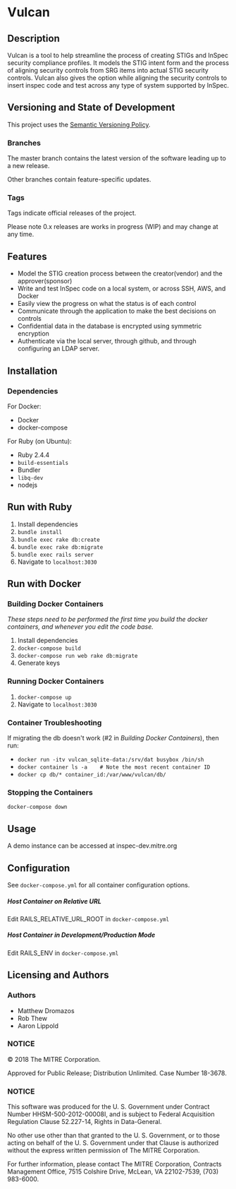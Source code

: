 # Vulcan

## Description

Vulcan is a tool to help streamline the process of creating STIGs and InSpec security compliance profiles. It models the STIG intent form and
the process of aligning security controls from SRG items into actual STIG security controls.  Vulcan also gives the option while aligning the security controls to
insert inspec code and test across any type of system supported by InSpec.  

## Versioning and State of Development
This project uses the [Semantic Versioning Policy](https://semver.org/). 

### Branches
The master branch contains the latest version of the software leading up to a new release. 

Other branches contain feature-specific updates. 

### Tags
Tags indicate official releases of the project.

Please note 0.x releases are works in progress (WIP) and may change at any time.   

## Features

* Model the STIG creation process between the creator(vendor) and the approver(sponsor)
* Write and test InSpec code on a local system, or across SSH, AWS, and Docker
* Easily view the progress on what the status is of each control
* Communicate through the application to make the best decisions on controls
* Confidential data in the database is encrypted using symmetric encryption
* Authenticate via the local server, through github, and through configuring an LDAP server.

## Installation

### Dependencies

For Docker:
  * Docker
  * docker-compose

For Ruby (on Ubuntu):
  * Ruby 2.4.4
  * `build-essentials`
  * Bundler
  * `libq-dev`
  * nodejs

## Run with Ruby

  1. Install dependencies
  2. `bundle install`
  3. `bundle exec rake db:create`
  4. `bundle exec rake db:migrate`
  5. `bundle exec rails server`
  6. Navigate to `localhost:3030`

## Run with Docker

### Building Docker Containers

_These steps need to be performed the first time you build the docker containers,
and whenever you edit the code base._

  1. Install dependencies
  2. `docker-compose build`
  3. `docker-compose run web rake db:migrate`
  4. Generate keys

### Running Docker Containers

  1. `docker-compose up`
  2. Navigate to `localhost:3030`

### Container Troubleshooting

If migrating the db doesn't work (#2 in _Building Docker Containers_), then run:
  * `docker run -itv vulcan_sqlite-data:/srv/dat busybox /bin/sh`
  * `docker container ls -a    # Note the most recent container ID`
  * `docker cp db/* container_id:/var/www/vulcan/db/`

### Stopping the Containers

`docker-compose down`

## Usage

A demo instance can be accessed at inspec-dev.mitre.org

## Configuration

See `docker-compose.yml` for all container configuration options.

##### Host Container on Relative URL

Edit RAILS\_RELATIVE\_URL\_ROOT in `docker-compose.yml`

##### Host Container in Development/Production Mode

Edit RAILS\_ENV in `docker-compose.yml`

## Licensing and Authors

### Authors
- Matthew Dromazos
- Rob Thew
- Aaron Lippold

### NOTICE 

© 2018 The MITRE Corporation.  

Approved for Public Release; Distribution Unlimited. Case Number 18-3678.  

### NOTICE  

This software was produced for the U. S. Government under Contract Number HHSM-500-2012-00008I, and is subject to Federal Acquisition Regulation Clause 52.227-14, Rights in Data-General.  

No other use other than that granted to the U. S. Government, or to those acting on behalf of the U. S. Government under that Clause is authorized without the express written permission of The MITRE Corporation. 

For further information, please contact The MITRE Corporation, Contracts Management Office, 7515 Colshire Drive, McLean, VA  22102-7539, (703) 983-6000.   
